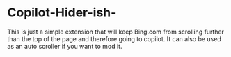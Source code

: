 # Copilot-Hider-ish-
This is just a simple extension that will keep Bing.com from scrolling further than the top of the page and therefore going to copilot. It can also be used as an auto scroller if you want to mod it.
